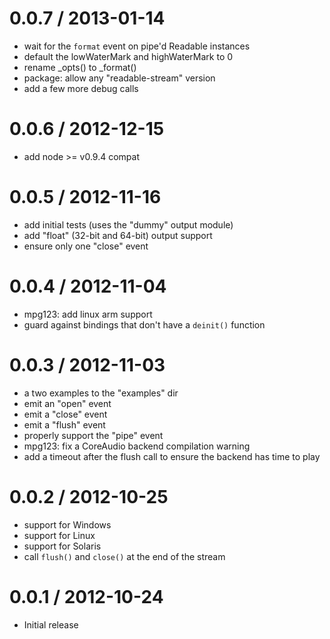 0.0.7 / 2013-01-14
==================

 - wait for the `format` event on pipe'd Readable instances
 - default the lowWaterMark and highWaterMark to 0
 - rename _opts() to _format()
 - package: allow any "readable-stream" version
 - add a few more debug calls

0.0.6 / 2012-12-15
==================

 - add node >= v0.9.4 compat

0.0.5 / 2012-11-16
==================

 - add initial tests (uses the "dummy" output module)
 - add "float" (32-bit and 64-bit) output support
 - ensure only one "close" event

0.0.4 / 2012-11-04
==================

 - mpg123: add linux arm support
 - guard against bindings that don't have a `deinit()` function

0.0.3 / 2012-11-03
==================

 - a two examples to the "examples" dir
 - emit an "open" event
 - emit a "close" event
 - emit a "flush" event
 - properly support the "pipe" event
 - mpg123: fix a CoreAudio backend compilation warning
 - add a timeout after the flush call to ensure the backend has time to play

0.0.2 / 2012-10-25
==================

 - support for Windows
 - support for Linux
 - support for Solaris
 - call `flush()` and `close()` at the end of the stream

0.0.1 / 2012-10-24
==================

 - Initial release
